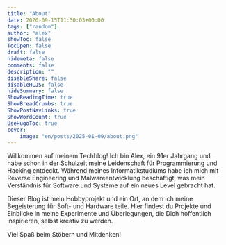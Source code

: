 ```yaml
---
title: "About"
date: 2020-09-15T11:30:03+00:00
tags: ["random"]
author: "alex"
showToc: false
TocOpen: false
draft: false
hidemeta: false
comments: false
description: ""
disableShare: false
disableHLJS: false
hideSummary: false
ShowReadingTime: true
ShowBreadCrumbs: true
ShowPostNavLinks: true
ShowWordCount: true
UseHugoToc: true
cover:
    image: "en/posts/2025-01-09/about.png"
---
```


Willkommen auf meinem Techblog! Ich bin Alex, ein 91er Jahrgang und habe schon in der 
Schulzeit meine Leidenschaft für Programmierung und Hacking entdeckt. 
Während meines Informatikstudiums habe ich mich mit Reverse Engineering und Malwareentwicklung beschäftigt, 
was mein Verständnis für Software und Systeme auf ein neues Level gebracht hat.


Dieser Blog ist mein Hobbyprojekt und ein Ort, 
an dem ich meine Begeisterung für Soft- und Hardware teile. 
Hier findest du Projekte und Einblicke in meine Experimente und Überlegungen, 
die Dich hoffentlich inspirieren, selbst kreativ zu werden.

Viel Spaß beim Stöbern und Mitdenken!
